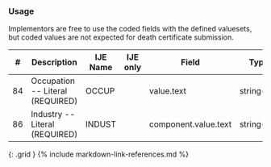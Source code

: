 ### Usage
Implementors are free to use the coded fields with the defined valuesets, but coded values are not expected for death certificate submission.

| **#** |  **Description**   |  **IJE Name**   | IJE only |  **Field**  |  **Type**  | **Value Set**  |
| ---------| ------------- | ------------ | ---------- |---------- | -------- | -------- |
| 84 | Occupation -- Literal (REQUIRED) | OCCUP| |value.text | string(40) |  | 
| 86 | Industry -- Literal (REQUIRED) | INDUST| |component.value.text | string(40) |  | 
{: .grid }
{% include markdown-link-references.md %}
